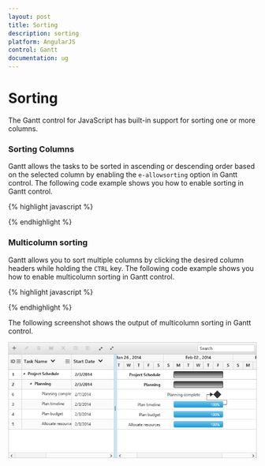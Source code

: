 ```yaml
---
layout: post
title: Sorting
description: sorting
platform: AngularJS
control: Gantt
documentation: ug
---
```


# Sorting

The Gantt control for JavaScript has built-in support for sorting one or more columns.

### Sorting Columns

Gantt allows the tasks to be sorted in ascending or descending order based on the selected column by enabling the `e-allowsorting` option in Gantt control. The following code example shows you how to enable sorting in Gantt control.

{% highlight javascript %}

<body ng-controller="GanttCtrl">
   <!--Add  Gantt control here-->    
   <div id="GanttContainer" ej-gantt
      //...
      e-allowsorting="true" 
      >
   </div>
</body>

{% endhighlight %}

### Multicolumn sorting

Gantt allows you to sort multiple columns by clicking the desired column headers while holding the `CTRL` key. The following code example shows you how to enable multicolumn sorting in Gantt control.

{% highlight javascript %}

<body ng-controller="GanttCtrl">
   <!--Add  Gantt control here-->    
   <div id="GanttContainer" ej-gantt
      //...
      e-allowsorting="true" 
      e-allowmultisorting="true" 
      >
   </div>
</body>

{% endhighlight %}

The following screenshot shows the output of multicolumn sorting in Gantt control.

![](Sorting_images/Sorting_img1.png)


